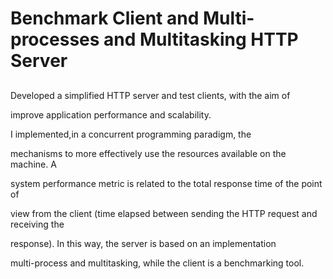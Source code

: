 # Benchmark Client and Multi-processes and Multitasking HTTP Server

## 
Developed a simplified HTTP server and test clients, with the aim of

improve application performance and scalability.

I implemented,in a concurrent programming paradigm, the

mechanisms to more effectively use the resources available on the machine. A

system performance metric is related to the total response time of the point of

view from the client (time elapsed between sending the HTTP request and receiving the

response). In this way, the server  is based on an implementation

multi-process  and multitasking, while the client is a benchmarking tool.
